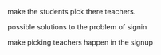 make the students pick there teachers. 

possible solutions to the problem of signin 

make picking teachers happen in the signup

